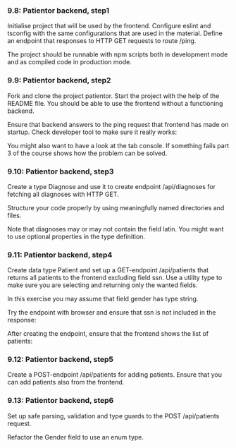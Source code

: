 ### 9.8: Patientor backend, step1

Initialise project that will be used by the frontend. Configure eslint and tsconfig with the same configurations that are used in the material. Define an endpoint that responses to HTTP GET requests to route /ping.

The project should be runnable with npm scripts both in development mode and as compiled code in production mode.

### 9.9: Patientor backend, step2

Fork and clone the project patientor. Start the project with the help of the README file. You should be able to use the frontend without a functioning backend.

Ensure that backend answers to the ping request that frontend has made on startup. Check developer tool to make sure it really works:

You might also want to have a look at the tab console. If something fails part 3 of the course shows how the problem can be solved.

### 9.10: Patientor backend, step3

Create a type Diagnose and use it to create endpoint /api/diagnoses for fetching all diagnoses with HTTP GET.

Structure your code properly by using meaningfully named directories and files.

Note that diagnoses may or may not contain the field latin. You might want to use optional properties in the type definition.

### 9.11: Patientor backend, step4

Create data type Patient and set up a GET-endpoint /api/patients that returns all patients to the frontend excluding field ssn. Use a utility type to make sure you are selecting and returning only the wanted fields.

In this exercise you may assume that field gender has type string.

Try the endpoint with browser and ensure that ssn is not included in the response:

After creating the endpoint, ensure that the frontend shows the list of patients:

### 9.12: Patientor backend, step5

Create a POST-endpoint /api/patients for adding patients. Ensure that you can add patients also from the frontend.

### 9.13: Patientor backend, step6

Set up safe parsing, validation and type guards to the POST /api/patients request.

Refactor the Gender field to use an enum type.
